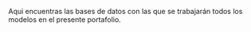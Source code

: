 Aqui encuentras las bases de datos con las que se trabajarán todos los modelos en el presente portafolio.
